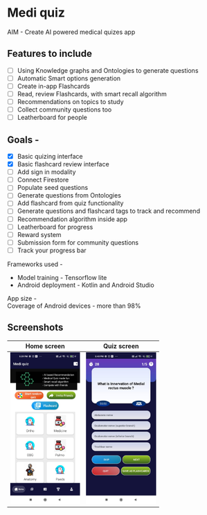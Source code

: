 # Medi quiz    

AIM - Create AI powered medical quizes app

## Features to include
- [ ] Using Knowledge graphs and Ontologies to generate questions
- [ ] Automatic Smart options generation
- [ ] Create in-app Flashcards
- [ ] Read, review Flashcards, with smart recall algorithm
- [ ] Recommendations on topics to study
- [ ] Collect community questions too
- [ ] Leatherboard for people

## Goals - 
- [x] Basic quizing interface
- [x] Basic flashcard review interface
- [ ] Add sign in modality
- [ ] Connect Firestore
- [ ] Populate seed questions
- [ ] Generate questions from Ontologies
- [ ] Add flashcard from quiz functionality
- [ ] Generate questions and flashcard tags to track and recommend
- [ ] Recommendation algorithm inside app
- [ ] Leatherboard for progress
- [ ] Reward system 
- [ ] Submission form for community questions
- [ ] Track your progress bar

Frameworks used - 
- Model training - Tensorflow lite
- Android deployment - Kotlin and Android Studio

App size -  
Coverage of Android devices - more than 98% 


## Screenshots
| Home screen                  |  Quiz screen | 
| :---:                     |     :---:      |   
| <img src="images/screenshot_04.jpeg" alt="Home screen" height=350/> | <img src="images/screenshot_03.jpeg" alt="Quiz screen" height=350/>   |
